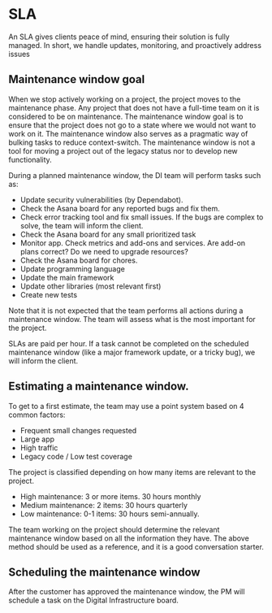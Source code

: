# SLA

An SLA gives clients peace of mind, ensuring their solution is fully managed. In short, we handle updates, monitoring, and proactively address issues

## Maintenance window goal

When we stop actively working on a project, the project moves to the maintenance phase. Any project that does not have a full-time team on it is considered to be on maintenance. The maintenance window goal is to ensure that the project does not go to a state where we would not want to work on it. The maintenance window also serves as a pragmatic way of bulking tasks to reduce context-switch.
The maintenance window is not a tool for moving a project out of the legacy status nor to develop new functionality.

During a planned maintenance window, the DI team will perform tasks such as:
- Update security vulnerabilities (by Dependabot).
- Check the Asana board for any reported bugs and fix them.
- Check error tracking tool and fix small issues. If the bugs are complex to solve, the team will inform the client.
- Check the Asana board for any small prioritized task
- Monitor app. Check metrics and add-ons and services. Are add-on plans correct? Do we need to upgrade resources?
- Check the Asana board for chores.
- Update programming language
- Update the main framework
- Update other libraries (most relevant first)
- Create new tests

Note that it is not expected that the team performs all actions during a maintenance window. The team will assess what is the most important for the project.

SLAs are paid per hour. If a task cannot be completed on the scheduled maintenance window (like a major framework update, or a tricky bug), we will inform the client.

## Estimating a maintenance window.

To get to a first estimate, the team may use a point system based on 4 common factors:

- Frequent small changes requested
- Large app
- High traffic
- Legacy code / Low test coverage

The project is classified depending on how many items are relevant to the project.

- High maintenance: 3 or more items. 30 hours monthly
- Medium maintenance: 2 items: 30 hours quarterly
- Low maintenance: 0-1 items: 30 hours semi-annually.

The team working on the project should determine the relevant maintenance window based on all the information they have. The above method should be used as a reference, and it is a good conversation starter.

## Scheduling the maintenance window

After the customer has approved the maintenance window, the PM will schedule a task on the Digital Infrastructure board.
